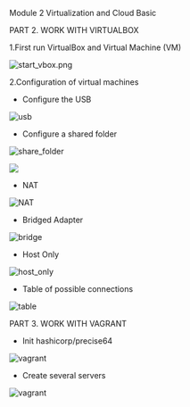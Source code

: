 ﻿Module 2 Virtualization and Cloud Basic

PART 2. WORK WITH VIRTUALBOX

1.First run VirtualBox and Virtual Machine (VM)

![start_vbox.png](https://github.com/KonovalovAlexey/Stepik_Lesson3.6/blob/master/start_vbox.png)

2.Configuration of virtual machines

- Configure the USB

![usb](https://github.com/KonovalovAlexey/Stepik_Lesson3.6/blob/master/usb.png)

- Configure a shared folder

![share_folder](https://github.com/KonovalovAlexey/Stepik_Lesson3.6/blob/master/share_folder.png)

![](https://github.com/KonovalovAlexey/Stepik_Lesson3.6/blob/master/share_folder_result.png)

- NAT

![NAT](https://github.com/KonovalovAlexey/Stepik_Lesson3.6/blob/master/NAT.png)


- Bridged Adapter

![bridge](https://github.com/KonovalovAlexey/Stepik_Lesson3.6/blob/master/bridge.png)

- Host Only
                 
![host_only](https://github.com/KonovalovAlexey/Stepik_Lesson3.6/blob/master/host_only.png)

- Table of possible connections  

![table](https://github.com/KonovalovAlexey/Stepik_Lesson3.6/blob/master/table.png)


PART 3. WORK WITH VAGRANT

- Init hashicorp/precise64

![vagrant](https://github.com/KonovalovAlexey/Stepik_Lesson3.6/blob/master/vagrant.png)

- Create several servers

![vagrant](https://github.com/KonovalovAlexey/Stepik_Lesson3.6/blob/master/vagrant_2_servers.png)
